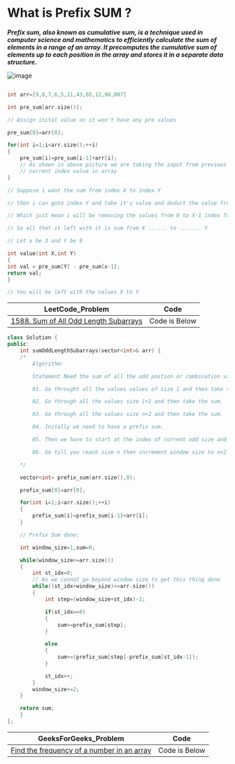 # What is Prefix SUM ?

***Prefix sum, also known as cumulative sum, is a technique used in computer science and mathematics to efficiently calculate the sum of elements in a range of an array. It precomputes the cumulative sum of elements up to each position in the array and stores it in a separate data structure.***

![image](https://miro.medium.com/v2/resize:fit:1100/format:webp/0*tdHeYDX4Wi15UeL5.jpg)

```cpp

int arr=[9,8,7,6,5,11,43,65,12,98,007]

int pre_sum[arr.size()];

// Assign inital value as it won't have any pre values 

pre_sum[0]=arr[0];

for(int i=1;i<arr.size();++i)
{
    pre_sum[i]=pre_sum[i-1]+arr[i];
    // As shown in above picture we are taking the input from previous sum and the 
    // current index value in array
}

// Suppose i want the sum from index X to index Y

// then i can goto index Y and take it's value and deduct the value from X-1 index 

// Which just mean i will be removing the values from 0 to X-1 index from Y index sum 

// So all that it left with it is sum from X ...... to ....... Y

// Let x be 3 and Y be 9 

int value(int X,int Y)
{
int val = pre_sum[Y] - pre_sum[x-1];
return val;
}

// You will be left with the values X to Y

```

|LeetCode_Problem|Code|
|----------------|----|
|[1588. Sum of All Odd Length Subarrays](https://leetcode.com/problems/sum-of-all-odd-length-subarrays/description/)|Code is Below|

```cpp
class Solution {
public:
    int sumOddLengthSubarrays(vector<int>& arr) {
    /*
        Algorithm:

        Statement Need the sum of all the odd postion or combination values

        01. Go throught all the values values of size 1 and then take the sum.

        02. Go through all the values size 1+2 and then take the sum.

        03. Go through all the values size n+2 and then take the sum.

        04. Initally we need to have a prefix sum.

        05. Then we have to start at the index of current odd size and then deduct the value from prior index value to obtain sum till then.

        06. Go till you reach size n then increment window size to n+2 till window size >= size of the array.

    */

    vector<int> prefix_sum(arr.size(),0);

    prefix_sum[0]=arr[0];

    for(int i=1;i<arr.size();++i)
    {
        prefix_sum[i]=prefix_sum[i-1]+arr[i];
    }

    // Prefix Sum done;

    int window_size=1,sum=0;

    while(window_size<=arr.size())
    {
        int st_idx=0;
        // As we cannot go beyond window size to get this thing done
        while((st_idx+window_size)<=arr.size())
        {
            int step=(window_size+st_idx)-1;

            if(st_idx==0)
            {
                sum+=prefix_sum[step];
            }

            else
            {
                sum+=(prefix_sum[step]-prefix_sum[st_idx-1]);
            }

            st_idx++;
        }
        window_size+=2;
    }

    return sum;
    }
};
```

|GeeksForGeeks_Problem|Code|
|---------------------|----|
|[Find the frequency of a number in an array](https://www.geeksforgeeks.org/find-frequency-number-array/)|Code is Below|

```cpp

```
